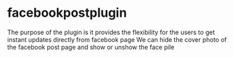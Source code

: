 # facebookpostplugin
The purpose of the plugin is it provides the flexibility for the users to get instant updates directly from facebook page
We can hide the cover photo of the facebook post page and show or unshow the face pile  
